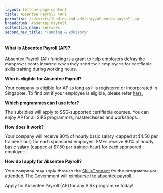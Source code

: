 ```yaml
---
layout: leftnav-page-content 
title: Absentee Payroll (AP)
permalink: /services/funding-and-advisory/absentee-payroll-ap
breadcrumb: Absentee Payroll
collection_name: services
second_nav_title: "Funding & Advisory"
---
```


<h4>What is Absentee Payroll (AP)?</h4>
<p>Absentee Payroll (AP) funding is a grant to help employers defray the manpower costs incurred when they send their employees for certifiable skills training 
during working hours.</p>

<b>Who is eligible for Absentee Payroll?</b>
<p>Your company is eligible for AP as long as it is registered or incorporated in Singapore. To find out if your employee is eligible, please refer 
<a href="https://www.skillsconnect.gov.sg/sop/portal/">here.</a>

<b>Which programmes can I use it for?</b>
<p>The  subsidies  will  apply  to SSG-supported certifiable courses. You can enjoy AP for all SIRS programmes, masterclasses and workshops.</p>

<b>How does it work?</b>
<p>Your company will receive 80% of hourly basic salary (capped at $4.50 per trainee-hour) for each sponsored employee. SMEs receive 80% of hourly basic salary 
(capped at $7.50 per trainee-hour) for each sponsored employee.</p>

<b>How do I apply for Absentee Payroll?</b>
<p>Your company may apply through the <a href="https://www.skillsconnect.gov.sg/sop/portal/">SkillsConnect</a> for the programme you attended. 
The Government will reimburse the absentee payroll.</p>

<p>Apply for Absentee Payroll (AP) for any SIRS programme today!</p>
